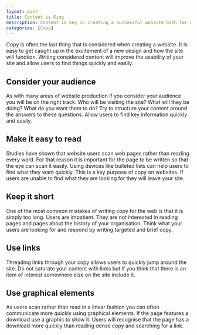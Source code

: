 ```yaml
--- 
layout: post
title: Content is King
description: Content is key in creating a successful website both for attracting visitors and good search engine rankings.
categories: [Copy]
---
```

Copy is often the last thing that is considered when creating a website. It is easy to get caught up in the excitement of a new design and how the site will function. Writing considered content will improve the usability of your site and allow users to find things quickly and easily.

## Consider your audience

As with many areas of website production if you consider your audience you will be on the right track. Who will be visiting the site? What will they be doing? What do you want them to do? Try to structure your content around the answers to these questions. Allow users to find key information quickly and easily. 

## Make it easy to read

Studies have shown that website users scan web pages rather than reading every word. For that reason it is important for the page to be written so that the eye can scan it easily. Using devices like bulleted lists can help users to find what they want quickly. This is a key purpose of copy on websites. If users are unable to find what they are looking for they will leave your site.

## Keep it short

One of the most common mistakes of writing copy for the web is that it is simply too long. Users are impatient. They are not interested in reading pages and pages about the history of your organisation. Think what your users are looking for and respond by writing targeted and brief copy.

## Use links

Threading links through your copy allows users to quickly jump around the site. Do not saturate your content with links but if you think that there is an item of interest somewhere else on the site include it. 

## Use graphical elements

As users scan rather than read in a linear fashion you can often communicate more quickly using graphical elements. If the page features a download use a graphic to show it. Users will recognise that the page has a download more quickly than reading dense copy and searching for a link.
